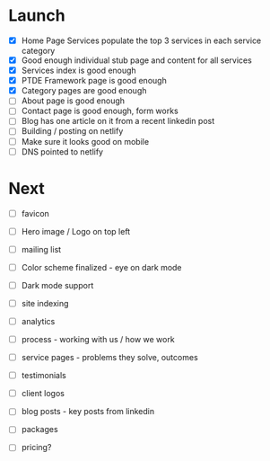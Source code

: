 # Launch

- [x] Home Page Services populate the top 3 services in each service category
- [x] Good enough individual stub page and content for all services
- [x] Services index is good enough
- [x] PTDE Framework page is good enough
- [x] Category pages are good enough
- [ ] About page is good enough
- [ ] Contact page is good enough, form works
- [ ] Blog has one article on it from a recent linkedin post
- [ ] Building / posting on netlify
- [ ] Make sure it looks good on mobile
- [ ] DNS pointed to netlify

# Next

- [ ] favicon
- [ ] Hero image / Logo on top left
- [ ] mailing list
- [ ] Color scheme finalized - eye on dark mode
- [ ] Dark mode support
- [ ] site indexing
- [ ] analytics
- [ ] process - working with us / how we work
- [ ] service pages - problems they solve, outcomes
- [ ] testimonials
- [ ] client logos
- [ ] blog posts - key posts from linkedin
- [ ] packages
- [ ] pricing?

